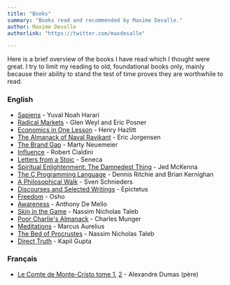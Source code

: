 ```yaml
---
title: "Books"
summary: "Books read and recommended by Maxime Desalle."
author: Maxime Desalle
authorlink: "https://twitter.com/maxdesalle"

---
```


Here is a brief overview of the books I have read which I thought were great. I try to limit my reading to old, foundational books only, mainly because their ability to stand the test of time proves they are worthwhile to read. 

### English

- [Sapiens](https://bookshop.org/books/sapiens-a-brief-history-of-humankind/9780062316110) - Yuval Noah Harari
- [Radical Markets](https://bookshop.org/books/radical-markets-uprooting-capitalism-and-democracy-for-a-just-society/9780691196060) - Glen Weyl and Eric Posner
- [Economics in One Lesson](https://bookshop.org/books/economics-in-one-lesson-the-shortest-and-surest-way-to-understand-basic-economics-9780517548233/9780517548233) - Henry Hazlitt
- [The Almanack of Naval Ravikant](https://bookshop.org/books/the-almanack-of-naval-ravikant-a-guide-to-wealth-and-happiness-9781544514222/9781544514222) - Eric Jorgensen
- [The Brand Gap](https://bookshop.org/books/the-brand-gap-revised-edition-rev/9780321348104) - Marty Neuemeier
- [Influence](https://bookshop.org/books/influence-the-psychology-of-persuasion-revised/9780061241895) - Robert Cialdini
- [Letters from a Stoic](https://bookshop.org/books/letters-from-a-stoic-epistulae-morales-ad-lucilium/9780140442106) - Seneca
- [Spiritual Enlightenment: The Damnedest Thing](https://bookshop.org/books/spiritual-enlightenment-the-damnedest-thing/9780980184846) - Jed McKenna
- [The C Programming Language](https://bookshop.org/books/c-programming-language-9780131103627/9780131103627) - Dennis Ritchie and Brian Kernighan
- [A Philosophical Walk](https://svenschnieders.com/book/) - Sven Schnieders
- [Discourses and Selected Writings](https://bookshop.org/books/discourses-and-selected-writings/9780140449464) - Epictetus
- [Freedom](https://bookshop.org/books/freedom-the-courage-to-be-yourself/9780312320706) - Osho
- [Awareness](https://bookshop.org/books/awareness-conversations-with-the-masters/9780385249379) - Anthony De Mello
- [Skin in the Game](https://bookshop.org/books/skin-in-the-game-hidden-asymmetries-in-daily-life/9780425284643) - Nassim Nicholas Taleb
- [Poor Charlie's Almanack](https://www.amazon.com/Poor-Charlies-Almanack-Charles-Expanded/dp/1578645018) - Charles Munger
- [Meditations](https://bookshop.org/books/meditations-a-new-translation-revised-089ff110-668a-4161-bd6e-99d50647096c/9780812968255) - Marcus Aurelius
- [The Bed of Procrustes](https://bookshop.org/books/the-bed-of-procrustes-philosophical-and-practical-aphorisms-9780812982404/9780812982404) - Nassim Nicholas Taleb
- [Direct Truth](https://bookshop.org/books/direct-truth-uncompromising-non-prescriptive-truths-to-the-enduring-questions-of-life/9781724334411) - Kapil Gupta

### Français

- [Le Comte de Monte-Cristo tome 1](https://www.amazon.fr/Comte-Monte-Cristo-1-Alexandre-Dumas/dp/2070405370), [2](https://www.amazon.fr/Comte-Monte-Cristo-2-Alexandre-Dumas/dp/2070405923) - Alexandre Dumas (père)